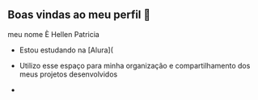 ## Boas vindas ao meu perfil 💟

meu nome È Hellen Patricia

- Estou estudando na [Alura](
- Utilizo esse espaço para minha organização e compartilhamento dos meus projetos desenvolvidos

- 
